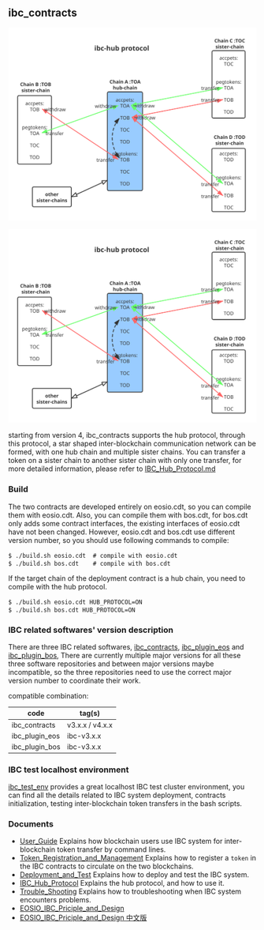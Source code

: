 ibc_contracts
-------------

<p align="center">
  <img src="./docs/hub.svg">
</p>



![](./docs/hub.svg)


starting from version 4, ibc_contracts supports the hub protocol, through this protocol, 
a star shaped inter-blockchain communication network can be formed, with one hub chain and multiple sister chains. 
You can transfer a token on a sister chain to another sister chain with only one transfer, 
for more detailed information, please refer to [IBC_Hub_Protocol.md](./docs/IBC_Hub_Protocol.md)


### Build
The two contracts are developed entirely on eosio.cdt, so you can compile them with eosio.cdt. 
Also, you can compile them with bos.cdt, for bos.cdt only adds some contract interfaces, 
the existing interfaces of eosio.cdt have not been changed. 
However, eosio.cdt and bos.cdt use different version number, so you should use following commands to compile:  

```
$ ./build.sh eosio.cdt  # compile with eosio.cdt
$ ./build.sh bos.cdt    # compile with bos.cdt
```

If the target chain of the deployment contract is a hub chain, you need to compile with the hub protocol.
```
$ ./build.sh eosio.cdt HUB_PROTOCOL=ON
$ ./build.sh bos.cdt HUB_PROTOCOL=ON
```

### IBC related softwares' version description

There are three IBC related softwares, [ibc_contracts](https://github.com/boscore/ibc_contracts),
[ibc_plugin_eos](https://github.com/boscore/ibc_plugin_eos) 
and [ibc_plugin_bos](https://github.com/boscore/ibc_plugin_bos), 
There are currently multiple major versions for all these three software repositories and between major versions maybe incompatible, 
so the three repositories need to use the correct major version number to coordinate their work.

compatible combination:  

| code           |  tag(s)       |
|----------------|---------------|
| ibc_contracts  | v3.x.x / v4.x.x|
| ibc_plugin_eos |  ibc-v3.x.x   |
| ibc_plugin_bos |  ibc-v3.x.x   |

### IBC test localhost environment
[ibc_test_env](https://github.com/boscore/ibc_test_env) provides a great localhost IBC test cluster environment, 
you can find all the details related to IBC system deployment, contracts initialization, 
testing inter-blockchain token transfers in the bash scripts.

### Documents
 - [User_Guide](./docs/User_Guide.md) 
   Explains how blockchain users use IBC system for inter-blockchain token transfer by command lines.
 - [Token_Registration_and_Management](./docs/Token_Registration_and_Management.md) 
   Explains how to register a `token` in the IBC contracts to circulate on the two blockchains.
 - [Deployment_and_Test](./docs/Deployment_and_Test.md) Explains how to deploy and test the IBC system.
 - [IBC_Hub_Protocol](./docs/IBC_Hub_Protocol.md) Explains the hub protocol, and how to use it.
 - [Trouble_Shooting](docs/Troubles_Shooting.md) Explains how to troubleshooting when IBC system encounters problems.
 - [EOSIO_IBC_Priciple_and_Design](https://github.com/boscore/Documentation/blob/master/IBC/EOSIO_IBC_Priciple_and_Design.md)
 - [EOSIO_IBC_Priciple_and_Design 中文版](https://github.com/boscore/Documentation/blob/master/IBC/EOSIO_IBC_Priciple_and_Design_zh.md)
 